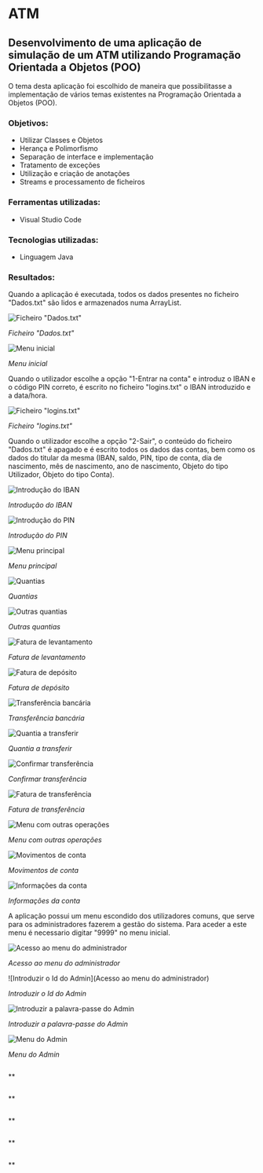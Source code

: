 # ATM
## Desenvolvimento de uma aplicação de simulação de um ATM utilizando Programação Orientada a Objetos (POO)

O tema desta aplicação foi escolhido de maneira que possibilitasse a implementação de vários temas existentes na Programação Orientada a Objetos (POO).

### Objetivos:
- Utilizar Classes e Objetos
- Herança e Polimorfismo
- Separação de interface e implementação
- Tratamento de exceções
- Utilização e criação de anotações
- Streams e processamento de ficheiros

### Ferramentas utilizadas:
- Visual Studio Code

### Tecnologias utilizadas:
- Linguagem Java

### Resultados:
Quando a aplicação é executada, todos os dados presentes no ficheiro "Dados.txt" são lidos e armazenados numa ArrayList.

![Ficheiro "Dados.txt"](https://github.com/D1ogoCS/ATM/blob/main/imagens/ficheiroDados.png)

*Ficheiro "Dados.txt"*

![Menu inicial](https://github.com/D1ogoCS/ATM/blob/main/imagens/menu.png)

*Menu inicial*

Quando o utilizador escolhe a opção "1-Entrar na conta" e introduz o IBAN e o código PIN correto, é escrito no ficheiro "logins.txt" o IBAN introduzido e a data/hora.

![Ficheiro "logins.txt"](https://github.com/D1ogoCS/ATM/blob/main/imagens/ficheiroLogins.png)

*Ficheiro "logins.txt"*

Quando o utilizador escolhe a opção "2-Sair", o conteúdo do ficheiro "Dados.txt" é apagado e é escrito todos os dados das contas, bem como os dados do titular da mesma (IBAN, saldo, PIN, tipo de conta, dia de nascimento, mês de nascimento, ano de nascimento, Objeto do tipo Utilizador, Objeto do tipo Conta).

![Introdução do IBAN](https://github.com/D1ogoCS/ATM/blob/main/imagens/inputIban.png)

*Introdução do IBAN*

![Introdução do PIN](https://github.com/D1ogoCS/ATM/blob/main/imagens/inputPIN.png)

*Introdução do PIN*

![Menu principal](https://github.com/D1ogoCS/ATM/blob/main/imagens/menuPrincipal.png)

*Menu principal*

![Quantias](https://github.com/D1ogoCS/ATM/blob/main/imagens/quantias.png)

*Quantias*

![Outras quantias](https://github.com/D1ogoCS/ATM/blob/main/imagens/outrasQuantias.png)

*Outras quantias*

![Fatura de levantamento](https://github.com/D1ogoCS/ATM/blob/main/imagens/faturaLevantamento.png)

*Fatura de levantamento*

![Fatura de depósito](https://github.com/D1ogoCS/ATM/blob/main/imagens/faturaDeposito.png)

*Fatura de depósito*

![Transferência bancária](https://github.com/D1ogoCS/ATM/blob/main/imagens/transferencia.png)

*Transferência bancária*

![Quantia a transferir](https://github.com/D1ogoCS/ATM/blob/main/imagens/quantiaTransferencia.png)

*Quantia a transferir*

![Confirmar transferência](https://github.com/D1ogoCS/ATM/blob/main/imagens/confirmarTransferencia.png)

*Confirmar transferência*

![Fatura de transferência](https://github.com/D1ogoCS/ATM/blob/main/imagens/faturaTransferencia.png)

*Fatura de transferência*

![Menu com outras operações](https://github.com/D1ogoCS/ATM/blob/main/imagens/outrasOperacoes.png)

*Menu com outras operações*

![Movimentos de conta](https://github.com/D1ogoCS/ATM/blob/main/imagens/movimentos%20de%20conta.png)

*Movimentos de conta*

![Informações da conta](https://github.com/D1ogoCS/ATM/blob/main/imagens/informacoesConta.png)

*Informações da conta*

A aplicação possui um menu escondido dos utilizadores comuns, que serve para os administradores fazerem a gestão do sistema. Para aceder a este menu é necessario digitar "9999" no menu inicial.

![Acesso ao menu do administrador](https://github.com/D1ogoCS/ATM/blob/main/imagens/acessoMenuAdmin.png)

*Acesso ao menu do administrador*

![Introduzir o Id do Admin](Acesso ao menu do administrador)

*Introduzir o Id do Admin*

![Introduzir a palavra-passe do Admin](https://github.com/D1ogoCS/ATM/blob/main/imagens/inputPassword.png)

*Introduzir a palavra-passe do Admin*

![Menu do Admin](https://github.com/D1ogoCS/ATM/blob/main/imagens/menuAdmin.png)

*Menu do Admin*

![]()

**

![]()

**

![]()

**

![]()

**

![]()

**
